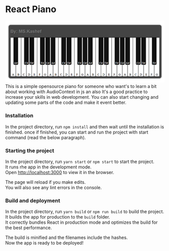 # React Piano
<img src="./screenshot.png" alt="Screenshot" />
This is a simple opensource piano for someone who want's to learn a bit about working with AudioContext in js an also It's a good practice to increase your skills in web development.
You can also start changing and updating some parts of the code and make it event better.

### Installation

In the project directory, run `npm install` and then wait until the installation is finished.
once if finished, you can start and run the project with start command (read the below paragraph).

### Starting the project
In the project directory, run `yarn start` or `npm start` to start the project.  <br />
It runs rhe app in the development mode.<br />
Open [http://localhost:3000](http://localhost:3000) to view it in the browser.

The page will reload if you make edits.<br />
You will also see any lint errors in the console.

### Build and deployment
In the project directory, run `yarn build` or `npm run build` to build the project. <br />
It builds the app for production to the `build` folder.<br />
It correctly bundles React in production mode and optimizes the build for the best performance.

The build is minified and the filenames include the hashes.<br />
Now the app is ready to be deployed!

